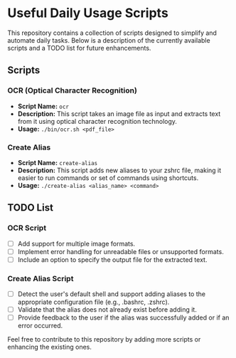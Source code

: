 # Useful Daily Usage Scripts

This repository contains a collection of scripts designed to simplify and automate daily tasks. Below is a description of the currently available scripts and a TODO list for future enhancements.

## Scripts

### OCR (Optical Character Recognition)
- **Script Name:** `ocr`
- **Description:** This script takes an image file as input and extracts text from it using optical character recognition technology.
- **Usage:** `./bin/ocr.sh <pdf_file>`

### Create Alias
- **Script Name:** `create-alias`
- **Description:** This script adds new aliases to your zshrc file, making it easier to run commands or set of commands using shortcuts.
- **Usage:** `./create-alias <alias_name> <command>`

## TODO List

### OCR Script
- [ ] Add support for multiple image formats.
- [ ] Implement error handling for unreadable files or unsupported formats.
- [ ] Include an option to specify the output file for the extracted text.

### Create Alias Script
- [ ] Detect the user's default shell and support adding aliases to the appropriate configuration file (e.g., .bashrc, .zshrc).
- [ ] Validate that the alias does not already exist before adding it.
- [ ] Provide feedback to the user if the alias was successfully added or if an error occurred.

Feel free to contribute to this repository by adding more scripts or enhancing the existing ones.
